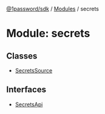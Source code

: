 [@1password/sdk](../README.md) / [Modules](../modules.md) / secrets

# Module: secrets

## Classes

- [SecretsSource](../classes/secrets.SecretsSource.md)

## Interfaces

- [SecretsApi](../interfaces/secrets.SecretsApi.md)
